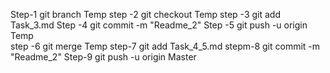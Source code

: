 Step-1 git branch Temp 
step -2 git checkout Temp
step -3 git add Task_3.md 
Step -4 git commit -m "Readme_2"
Step -5 git push -u origin Temp  
step -6 git merge Temp
step-7 git add Task_4_5.md 
stepm-8 git commit -m "Readme_2"
Step-9 git push -u origin Master

